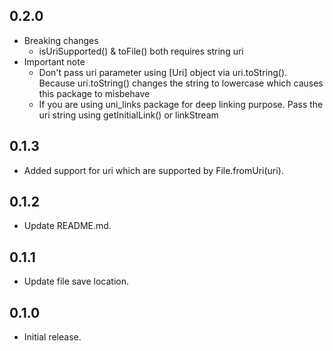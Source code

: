 ## 0.2.0

- Breaking changes
  - isUriSupported() & toFile() both requires string uri
- Important note
  - Don't pass uri parameter using [Uri] object via uri.toString(). Because uri.toString() changes the string to lowercase which causes this package to misbehave
  - If you are using uni_links package for deep linking purpose. Pass the uri string using getInitialLink() or linkStream

## 0.1.3

- Added support for uri which are supported by File.fromUri(uri).

## 0.1.2

- Update README.md.

## 0.1.1

- Update file save location.

## 0.1.0

- Initial release.
